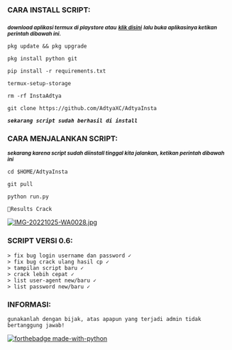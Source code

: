 <h3 align="left">CARA INSTALL SCRIPT:</h3>

<sub>***download aplikasi termux di playstore atau***</sub> <sub>***<a href="https://f-droid.org/en/packages/com.termux/">klik disini</a>***</sub> <sub>***lalu buka aplikasinya ketikan perintah dibawah ini.***</sub>


```pkg update && pkg upgrade```

```pkg install python git```

```pip install -r requirements.txt```

```termux-setup-storage```

```rm -rf InstaAdtya```

```git clone https://github.com/AdtyaXC/AdtyaInsta```

***```sekarang script sudah berhasil di install```***

<h3 align="left">CARA MENJALANKAN SCRIPT:</h3>

<sub>***sekarang karena script sudah diinstall tinggal kita jalankan, ketikan perintah dibawah ini***</sub>

```cd $HOME/AdtyaInsta```      

```git pull```

```python run.py```

```📁Results Crack```

[![IMG-20221025-WA0028.jpg](https://i.postimg.cc/FztCxCN7/IMG-20221025-WA0028.jpg)](https://postimg.cc/G8QjLQBC)

<sub><h3 align="left">SCRIPT VERSI 0.6:</h3></sub>

    > fix bug login username dan password ✓
    > fix bug crack ulang hasil cp ✓
    > tampilan script baru ✓
    > crack lebih cepat ✓
    > list user-agent new/baru ✓
    > list password new/baru ✓

<h3 align="left">INFORMASI:</h3>

```gunakanlah dengan bijak, atas apapun yang terjadi admin tidak bertanggung jawab!```


[![forthebadge made-with-python](http://ForTheBadge.com/images/badges/made-with-python.svg)](https://www.python.org/)

